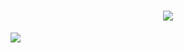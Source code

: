 <h1 align="center"> <a href="https://sunguoqi.com/"> <img src="https://readme-typing-svg.herokuapp.com/?lines=console.log(%22Hello%2C%20World!%22);新年快乐！恭喜发财!&center=true&size=27"> </a> </h1>

![](https://komarev.com/ghpvc/?username=leyangjin&color=green&style=for-the-badge)
